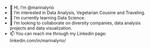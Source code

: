 - 👋 Hi, I’m @marinalyrio
- 👀 I’m interested in Data Analysis, Vegetarian Cousine and Traveling.
- 🌱 I’m currently learning Data Science.
- 💞️ I’m looking to collaborate on diversity companies, data analysis projects and data visualization.
- 📫 You can reach me through my Linkedin page: linkedin.com/in/marinalyrio/

<!---
marinalyrio/marinalyrio is a ✨ special ✨ repository because its `README.md` (this file) appears on your GitHub profile.
You can click the Preview link to take a look at your changes.
--->
